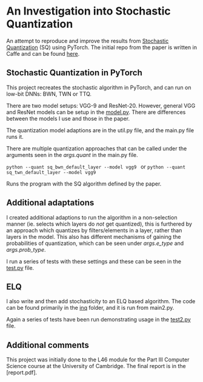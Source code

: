 # An Investigation into Stochastic Quantization

An attempt to reproduce and improve the results from [Stochastic Quantization](https://arxiv.org/pdf/1708.01001.pdf) (SQ) using PyTorch. The initial repo from the paper is written in Caffe and can be found [here](https://github.com/dongyp13/Stochastic-Quantization/tree/master).

## Stochastic Quantization in PyTorch

This project recreates the stochastic algorithm in PyTorch, and can run on low-bit DNNs: BWN, TWN or TTQ.

There are two model setups: VGG-9 and ResNet-20. However, general VGG and ResNet models can be setup in the [model.py](./model.py). There are differences between the models I use and those in the paper.

The quantization model adaptions are in the util.py file, and the main.py file runs it. 

There are multiple quantization approaches that can be called under the arguments seen in the *args.quant* in the main.py file. 

`python --quant sq_bwn_default_layer --model vgg9 `
or 
`python --quant sq_twn_default_layer --model vgg9 `

Runs the program with the SQ algorithm defined by the paper.

## Additional adaptations

I created additional adaptions to run the algorithm in a non-selection manner (ie. selects which layers do *not* get quantized), this is furthered by an approach which quantizes by filters/elements in a layer, rather than layers in the model. This also has different mechanisms of gaining the probabilities of quantization, which can be seen under *args.e_type* and *args.prob_type*.

I run a series of tests  with these settings and these can be seen in the [test.py](./testing/test.py) file.

## ELQ

I also write and then add stochasticity to an ELQ based algorithm. The code can be found primarily in the [inq](./inq/) folder, and it is run from main2.py.

Again a series of tests have been run demonstrating usage in the [test2.py](./testing/test2.py) file.

## Additional comments

This project was initially done to the L46 module for the Part III Computer Science course at the University of Cambridge. The final report is in the [report.pdf].
